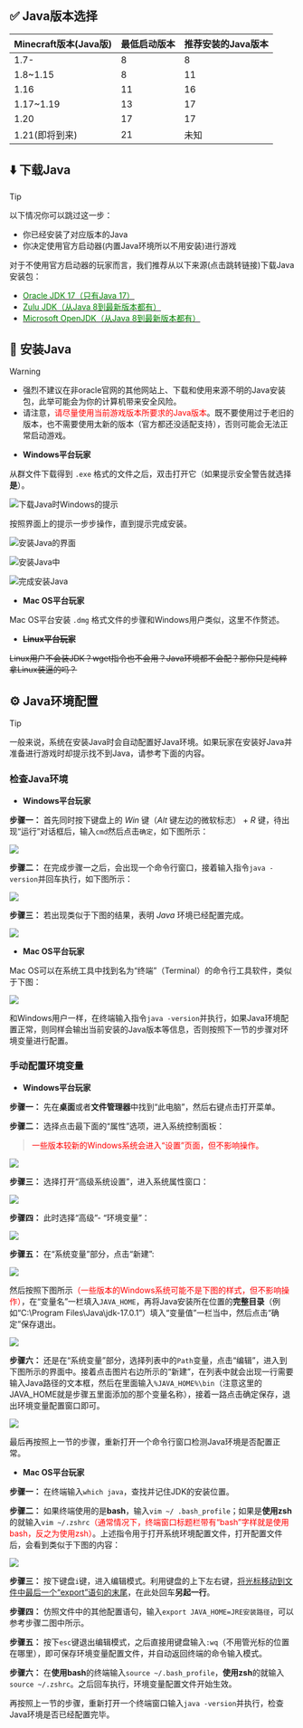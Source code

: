 ## ✅ Java版本选择

| Minecraft版本(Java版)                      | 最低启动版本                  | 推荐安装的Java版本              |
| :------------------------- | :------------------------- | :--------------------- |
| 1.7- |8 | 8              |
| 1.8~1.15 |8 | 11                 |
| 1.16 |11 | 16              |
| 1.17~1.19 |13 | 17      |
| 1.20 |17 | 17     |
| 1.21(即将到来) |21 | 未知       |

## ⬇️ 下载Java

> [!tip]
> 以下情况你可以跳过这一步：
> + 你已经安装了对应版本的Java
> + 你决定使用官方启动器(内置Java环境所以不用安装)进行游戏

对于不使用官方启动器的玩家而言，我们推荐从以下来源(点击跳转链接)下载Java安装包：

+ [<font color=green>Oracle JDK 17（只有Java 17）</font>](https://www.oracle.com/java/technologies/javase-downloads.html)
+ [<font color=green>Zulu JDK（从Java 8到最新版本都有）</font>](https://www.azul.com/downloads/?package=jdk#download-openjdk)
+ [<font color=green>Microsoft OpenJDK（从Java 8到最新版本都有）</font>](https://docs.microsoft.com/zh-cn/java/openjdk/download)



## 🔧 安装Java

> [!warning] 
> + 强烈不建议在非oracle官网的其他网站上、下载和使用来源不明的Java安装包，此举可能会为你的计算机带来安全风险。
> + 请注意，<font color=red>请尽量使用当前游戏版本所要求的Java版本</font>。既不要使用过于老旧的版本，也不需要使用太新的版本（官方都还没适配支持），否则可能会无法正常启动游戏。
+ **Windows平台玩家**

从群文件下载得到 `.exe` 格式的文件之后，双击打开它（如果提示安全警告就选择 **是**）。

![下载Java时Windows的提示](pics/java1.png)

按照界面上的提示一步步操作，直到提示完成安装。

![安装Java的界面](pics/java2.png)

![安装Java中](pics/java3.png)

![完成安装Java](pics/java4.png)

+ **Mac OS平台玩家**

Mac OS平台安装 `.dmg` 格式文件的步骤和Windows用户类似，这里不作赘述。

+ **~~Linux平台玩家~~**

~~Linux用户不会装JDK？wget指令也不会用？Java环境都不会配？那你只是纯粹拿Linux装逼的吗？~~

## ⚙️ Java环境配置

> [!tip]
> 一般来说，系统在安装Java时会自动配置好Java环境。如果玩家在安装好Java并准备进行游戏时却提示找不到Java，请参考下面的内容。

### 检查Java环境

+ **Windows平台玩家**

**步骤一：** 首先同时按下键盘上的 *Win* 键（*Alt* 键左边的微软标志） + *R* 键，待出现“运行”对话框后，输入`cmd`然后点击`确定`，如下图所示：

![](pics/java/run.png)

**步骤二：** 在完成步骤一之后，会出现一个命令行窗口，接着输入指令`java -version`并回车执行，如下图所示：

![](pics/java/cmd0.png)

**步骤三：** 若出现类似于下图的结果，表明 *Java* 环境已经配置完成。

![](pics/java/cmd.png)

+ **Mac OS平台玩家**

Mac OS可以在系统工具中找到名为“终端”（Terminal）的命令行工具软件，类似于下图：

![](pics/java/terminal.png)

和Windows用户一样，在终端输入指令`java -version`并执行，如果Java环境配置正常，则同样会输出当前安装的Java版本等信息，否则按照下一节的步骤对环境变量进行配置。

### 手动配置环境变量

+ **Windows平台玩家**

**步骤一：** 先在**桌面**或者**文件管理器**中找到“此电脑”，然后右键点击打开菜单。

**步骤二：** 选择点击最下面的“属性”选项，进入系统控制面板：

> <font color=red>一些版本较新的Windows系统会进入“设置”页面，但不影响操作。</font>

![](pics/java/pro.png)

**步骤三：** 选择打开“高级系统设置”，进入系统属性窗口：

![](pics/java/panel.png)

**步骤四：** 此时选择“高级”- “环境变量”：

![](pics/java/sys.png)

**步骤五：** 在“系统变量”部分，点击“新建”:

![](pics/java/new.jpeg)

然后按照下图所示<font color=red>（一些版本的Windows系统可能不是下图的样式，但不影响操作）</font>，在“变量名”一栏填入`JAVA_HOME`，再将Java安装所在位置的**完整目录**（例如“C:\Program Files\Java\jdk-17.0.1”）填入“变量值”一栏当中，然后点击“确定”保存退出。

![](pics/java/var.png)

**步骤六：** 还是在“系统变量”部分，选择列表中的`Path`变量，点击“编辑”，进入到下图所示的界面中。接着点击图片右边所示的“新建”，在列表中就会出现一行需要输入Java路径的文本框，然后在里面输入`%JAVA_HOME%\bin`（注意这里的JAVA_HOME就是步骤五里面添加的那个变量名称），接着一路点击确定保存，退出环境变量配置窗口即可。

![](pics/java/env2.png)

最后再按照上一节的步骤，重新打开一个命令行窗口检测Java环境是否配置正常。

+ **Mac OS平台玩家**

**步骤一：** 在终端输入`which java`，查找并记住JDK的安装位置。

**步骤二：**  如果终端使用的是**bash**，输入`vim ~/ .bash_profile`；如果是**使用zsh**的就输入`vim ~/.zshrc`<font color=red>（通常情况下，终端窗口标题栏带有“bash”字样就是使用bash，反之为使用zsh）</font>。上述指令用于打开系统环境配置文件，打开配置文件后，会看到类似于下图的内容：

![](pics/java/profile.jpg)

**步骤三：**  按下键盘`i`键，进入编辑模式。利用键盘的上下左右键，<u>将光标移动到文件中最后一个“export”语句的末尾</u>，在此处回车**另起一行**。

**步骤四：**  仿照文件中的其他配置语句，输入`export JAVA_HOME=JRE安装路径`，可以参考步骤二图中所示。

**步骤五：**  按下`esc`键退出编辑模式，之后直接用键盘输入`:wq`（不用管光标的位置在哪里），即可保存环境变量配置文件，并自动返回终端的命令输入模式。

**步骤六：**  在**使用bash**的终端输入`source ~/.bash_profile`，**使用zsh**的就输入`source ~/.zshrc`。之后回车执行，环境变量配置文件开始生效。

再按照上一节的步骤，重新打开一个终端窗口输入`java -version`并执行，检查Java环境是否已经配置完毕。